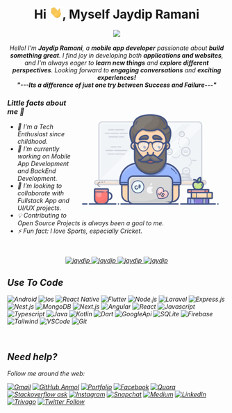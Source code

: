 <h1 align="center">Hi <img src="https://raw.githubusercontent.com/ABSphreak/ABSphreak/master/gifs/Hi.gif" width="30px">, Myself Jaydip Ramani</h1>
<p align="center">
  <a href=""><img src="https://readme-typing-svg.herokuapp.com?lines=Computer+Science+And+Engineering;Mobile+App+Development;Full+Stack+App+Developer;Aspiring+Learner&center=true&width=500&height=50"></a>
</p>

<p align="center">
  <em>
  Hello! I'm <b>Jaydip Ramani</b>, a <b>mobile app developer</b> passionate about <b>build something great</b>. I find joy in developing both <b>applications and websites</b>, and I'm always eager to <b>learn new things</b> and <b>explore different perspectives</b>. Looking forward to <b>engaging conversations</b> and <b>exciting experiences!</b>
  <br>
  <b><i>"---Its a difference of just one try between Success and Failure---"</i></b>
</p>
 <img align="right" width="350" src="/assets/programmer.gif" alt="Coding gif" />


<h3>Little facts about me 🧑</h3>

- 🧞 I'm a Tech Enthusiast since childhood.
- 🔭 I’m currently working on Mobile App Development and BackEnd Development.
- 👯 I’m looking to collaborate with Fullstack App and UI/UX projects.
- 💡 Contributing to Open Source Projects is always been a goal to me.
- ⚡ Fun fact: I love Sports, especially Cricket.
<br>
<p align="center">
 <a href="https://jaydipramani.github.io/Protfolio/" target="blank">
  <img src="https://img.shields.io/badge/Website-DC143C?style=for-the-badge&logo=medium&logoColor=white" alt="jaydip" />
 </a>
 <a href="https://www.linkedin.com/in/jaydip-ramani/" target="_blank">
  <img src="https://img.shields.io/badge/LinkedIn-0077B5?style=for-the-badge&logo=linkedin&logoColor=white" alt="jaydip"/>
 </a>
 <a href="https://instagram.com/jaydip__ramani/" target="_blank">
  <img src="https://img.shields.io/badge/Instagram-fe4164?style=for-the-badge&logo=instagram&logoColor=white" alt="jaydip" />
 </a> 
 <a href="https://www.facebook.com/jaydeep.ramani.3152" target="_blank">
  <img src="https://img.shields.io/badge/Facebook-20BEFF?&style=for-the-badge&logo=facebook&logoColor=white" alt="jaydip"  />
  </a> 
</p>

## Use To Code

![Android](https://img.shields.io/badge/Android-78C257?style=for-the-badge&labelColor=black&logo=android&logoColor=78C257)
![Ios](https://img.shields.io/badge/Ios-ffffff?style=for-the-badge&labelColor=black&logo=apple&logoColor=white)
![React Native](https://img.shields.io/badge/React_Native-20232A?style=for-the-badge&logo=react&logoColor=61DAFB)
![Flutter](https://img.shields.io/badge/Flutter-61DAFB?style=for-the-badge&labelColor=black&logo=flutter&logoColor=61DAFB)
![Node.js](https://img.shields.io/badge/Nodejs-3C873A?style=for-the-badge&labelColor=black&logo=node.js&logoColor=3C873A)
![Laravel](https://img.shields.io/badge/Laravel-F05340?style=for-the-badge&labelColor=black&logo=laravel&logoColor=F05340)
![Express.js](https://img.shields.io/badge/Express.js-000000?style=for-the-badge&logo=express&logoColor=white)
![Nest.js](https://img.shields.io/badge/Nest.js-df224e?style=for-the-badge&labelColor=black&logo=nest&logoColor=df224e)
![MongoDB](https://img.shields.io/badge/MongoDB-4EA94B?style=for-the-badge&logo=mongodb&logoColor=white)
![Next.js](https://img.shields.io/badge/next.js-000000?style=for-the-badge&logo=nextdotjs&logoColor=white)
![Angular](https://img.shields.io/badge/Angular-df224e?style=for-the-badge&labelColor=black&logo=angular&logoColor=df224e)
![React](https://img.shields.io/badge/-React-61DBFB?style=for-the-badge&labelColor=black&logo=react&logoColor=61DBFB)
![Javascript](https://img.shields.io/badge/Javascript-F0DB4F?style=for-the-badge&labelColor=black&logo=javascript&logoColor=F0DB4F)
![Typescript](https://img.shields.io/badge/Typescript-007acc?style=for-the-badge&labelColor=black&logo=typescript&logoColor=007acc)
![Java](https://img.shields.io/badge/Java-5382a1?style=for-the-badge&labelColor=black&logo=java&logoColor=5382a1)
![Kotlin](https://img.shields.io/badge/Kotlin-B125EA?style=for-the-badge&labelColor=black&logo=kotlin&logoColor=B125EA)
![Dart](https://img.shields.io/badge/Dart-0075BA?style=for-the-badge&labelColor=yellow&logo=dart&logoColor=0075BA)
![GoogleApi](https://img.shields.io/badge/Google%20Api-FFA611?style=for-the-badge&labelColor=black&logo=googlecloud&logoColor=FFA611)
![SQLite](https://img.shields.io/badge/Sqlite-003c57?style=for-the-badge&labelColor=black&logo=sqlite&logoColor=003c57)
![Firebase](https://img.shields.io/badge/Firebase-FFA611?style=for-the-badge&labelColor=black&logo=firebase&logoColor=FFA611)
![Tailwind](https://img.shields.io/badge/Tailwind_CSS-092749?style=for-the-badge&logo=tailwindcss&logoColor=06B6D4&labelColor=000000)
![VSCode](https://img.shields.io/badge/Visual_Studio-0078d7?style=for-the-badge&logo=visual%20studio&logoColor=white)
![Git](https://img.shields.io/badge/Git-F05032?style=for-the-badge&logo=git&logoColor=white)

<br/>


## Need help?
<i>Follow me around the web:</i><br>

[![Gmail](https://img.shields.io/badge/%20-Send%20Mail-black?color=14171A&labelColor=ef5350&logo=gmail&logoColor=ffffff)](mailto:anmol.pant2018@vitstudent.ac.in?subject=From%20GitHub&body=Hi,%20there.%20Found%20you%20from%20GitHub.) [![GitHub Anmol](https://img.shields.io/github/followers/anmolpant?label=follow&style=social)](https://github.com/anmolpant) [![Portfolio](https://img.shields.io/badge/-anmolpant.github.io-242424?style=flat-square&logo=circle&logoColor=White)](https://anmolpant.github.io/) [![Facebook](https://img.shields.io/badge/Facebook-add-blue.svg?logo=facebook&logoColor=white)](https://www.facebook.com/anmol.pant.3) [![Quora](https://img.shields.io/badge/Quora-ask-red.svg?logo=quora)](https://www.quora.com/profile/Anmol-Pant-3) [![Stackoverflow ask](https://img.shields.io/badge/StackOverflow-ask-orange)](https://stackoverflow.com/users/13553697/anmol-pant) [![Instagram](https://img.shields.io/badge/Instagram-follow-purple.svg?logo=instagram&logoColor=white)](https://www.instagram.com/anmolpant/) [![Snapchat](https://img.shields.io/badge/Snapchat-add-yellow.svg?logo=snapchat&logoColor=white)](https://www.snapchat.com/add/theanmolpant) [![Medium](https://img.shields.io/badge/Medium-follow-black.svg?logo=medium&logoColor=white)](https://medium.com/@anmolpant) [![LinkedIn](https://img.shields.io/badge/LinkedIn-connect-blue.svg?logo=linkedin&logoColor=white)](https://www.linkedin.com/in/pantanmol/) [![Trivago](https://img.shields.io/badge/Hotel%3F-Trivago-brightgreen)](https://www.trivago.in/) [![Twitter Follow](https://img.shields.io/twitter/follow/nastikbrahmin?style=social)](https://twitter.com/nastikbrahmin) 

</p>
